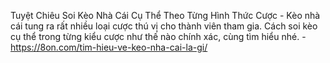 Tuyệt Chiêu Soi Kèo Nhà Cái Cụ Thể Theo Từng Hình Thức Cược - Kèo nhà cái tung ra rất nhiều loại cược thú vị cho thành viên tham gia. Cách soi kèo cụ thể trong từng kiểu cược như thế nào chính xác, cùng tìm hiểu nhé. - https://8on.com/tim-hieu-ve-keo-nha-cai-la-gi/
